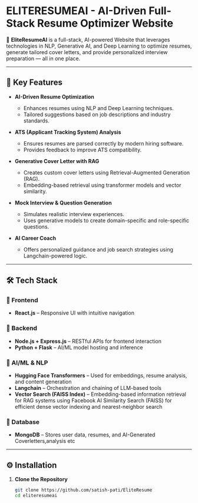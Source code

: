 # ELITERESUMEAI - AI-Driven Full-Stack Resume Optimizer Website

🚀 **EliteResumeAI** is a full-stack, AI-powered Website that leverages technologies in NLP, Generative AI, and Deep Learning to optimize resumes, generate tailored cover letters, and provide personalized interview preparation — all in one place.

---

## 🌟 Key Features

- **AI-Driven Resume Optimization**
  - Enhances resumes using NLP and Deep Learning techniques.
  - Tailored suggestions based on job descriptions and industry standards.

- **ATS (Applicant Tracking System) Analysis**
  - Ensures resumes are parsed correctly by modern hiring software.
  - Provides feedback to improve ATS compatibility.

- **Generative Cover Letter with RAG**
  - Creates custom cover letters using Retrieval-Augmented Generation (RAG).
  - Embedding-based retrieval using transformer models and vector similarity.

- **Mock Interview & Question Generation**
  - Simulates realistic interview experiences.
  - Uses generative models to create domain-specific and role-specific questions.

- **AI Career Coach**
  - Offers personalized guidance and job search strategies using Langchain-powered logic.

---

## 🛠️ Tech Stack

### 🔧 Frontend
- **React.js** – Responsive UI with intuitive navigation

### 🧠 Backend
- **Node.js + Express.js** – RESTful APIs for frontend interaction
- **Python + Flask** – AI/ML model hosting and inference

### 🧪 AI/ML & NLP
- **Hugging Face Transformers** – Used for embeddings, resume analysis, and content generation
- **Langchain** – Orchestration and chaining of LLM-based tools
- **Vector Search (FAISS Index)** – Embedding-based information retrieval for RAG systems using Facebook AI Similarity Search (FAISS) for efficient dense vector indexing and nearest-neighbor search

### 💾 Database
- **MongoDB** – Stores user data, resumes, and AI-Generated Coverletters,analysis etc 

---

## ⚙️ Installation

1. **Clone the Repository**
   ```bash
   git clone https://github.com/satish-pati/EliteResume
   cd eliteresumeai
